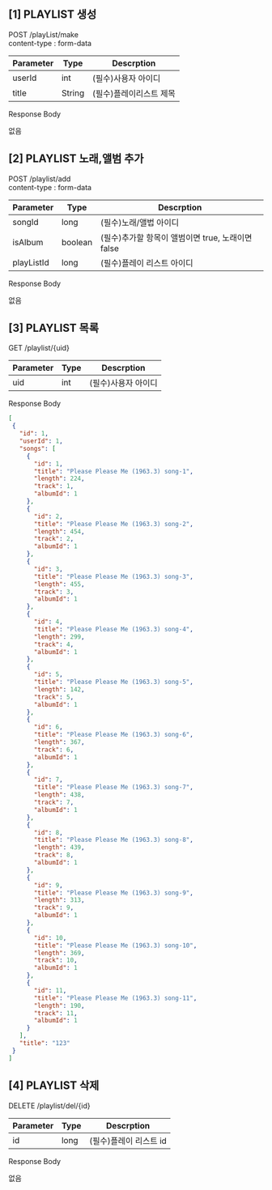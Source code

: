 [1] PLAYLIST 생성  
-
POST /playList/make  
content-type : form-data

|Parameter|Type|Descrption|
|---------|----|---------|
|userId|int|(필수)사용자 아이디|
|title|String|(필수)플레이리스트 제목|



Response Body  

 없음

[2] PLAYLIST 노래,앨범 추가 
-
POST /playlist/add  
content-type : form-data  

|Parameter|Type|Descrption|
|---------|----|---------|
|songId|long|(필수)노래/앨법 아이디|
|isAlbum|boolean|(필수)추가할 항목이 앨범이면 true, 노래이면 false|
|playListId|long|(필수)플레이 리스트 아이디|

Response Body  

 없음    
   
  

[3] PLAYLIST 목록 
-
GET /playlist/{uid}

|Parameter|Type|Descrption|
|---------|----|---------|
|uid|int|(필수)사용자 아이디|

Response Body  

 ```json
[
  {
    "id": 1,
    "userId": 1,
    "songs": [
      {
        "id": 1,
        "title": "Please Please Me (1963.3) song-1",
        "length": 224,
        "track": 1,
        "albumId": 1
      },
      {
        "id": 2,
        "title": "Please Please Me (1963.3) song-2",
        "length": 454,
        "track": 2,
        "albumId": 1
      },
      {
        "id": 3,
        "title": "Please Please Me (1963.3) song-3",
        "length": 455,
        "track": 3,
        "albumId": 1
      },
      {
        "id": 4,
        "title": "Please Please Me (1963.3) song-4",
        "length": 299,
        "track": 4,
        "albumId": 1
      },
      {
        "id": 5,
        "title": "Please Please Me (1963.3) song-5",
        "length": 142,
        "track": 5,
        "albumId": 1
      },
      {
        "id": 6,
        "title": "Please Please Me (1963.3) song-6",
        "length": 367,
        "track": 6,
        "albumId": 1
      },
      {
        "id": 7,
        "title": "Please Please Me (1963.3) song-7",
        "length": 438,
        "track": 7,
        "albumId": 1
      },
      {
        "id": 8,
        "title": "Please Please Me (1963.3) song-8",
        "length": 439,
        "track": 8,
        "albumId": 1
      },
      {
        "id": 9,
        "title": "Please Please Me (1963.3) song-9",
        "length": 313,
        "track": 9,
        "albumId": 1
      },
      {
        "id": 10,
        "title": "Please Please Me (1963.3) song-10",
        "length": 369,
        "track": 10,
        "albumId": 1
      },
      {
        "id": 11,
        "title": "Please Please Me (1963.3) song-11",
        "length": 190,
        "track": 11,
        "albumId": 1
      }
    ],
    "title": "123"
  }
]
 ```

[4] PLAYLIST 삭제 
-
DELETE /playlist/del/{id}


|Parameter|Type|Descrption|
|---------|----|---------|
|id|long|(필수)플레이 리스트 id|

Response Body  

 없음


